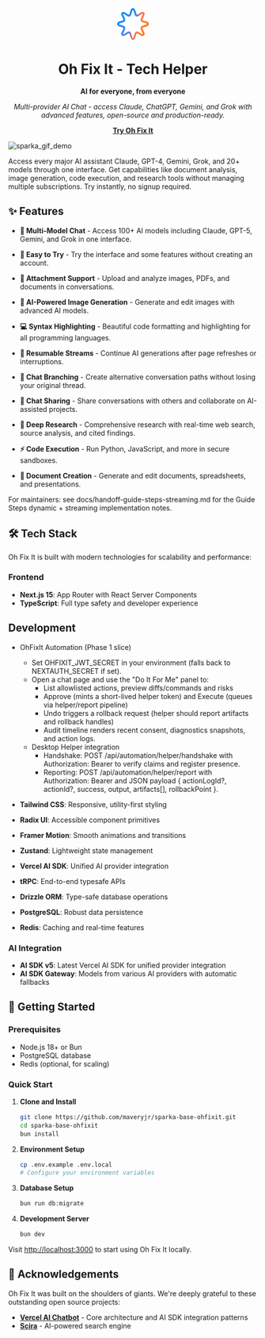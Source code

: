 <div align="center">

<img src="public/icon.svg" alt="Oh Fix It" width="64" height="64">

# Oh Fix It - Tech Helper

**AI for everyone, from everyone**

*Multi-provider AI Chat - access Claude, ChatGPT, Gemini, and Grok with advanced features, open-source and production-ready.*

[**Try Oh Fix It**](https://ohfixit.app)


</div>

![sparka_gif_demo](https://github.com/user-attachments/assets/34a03eed-58fa-4b1e-b453-384351b1c08c)

Access every major AI assistant Claude, GPT-4, Gemini, Grok, and 20+ models through one interface. Get capabilities like document analysis, image generation, code execution, and research tools without managing multiple subscriptions. Try instantly, no signup required.


## ✨ Features

- **🤖 Multi-Model Chat** - Access 100+ AI models including Claude, GPT-5, Gemini, and Grok in one interface.
- **🎯 Easy to Try** - Try the interface and some features without creating an account.

- **📎 Attachment Support** - Upload and analyze images, PDFs, and documents in conversations.

- **🎨 AI-Powered Image Generation** - Generate and edit images with advanced AI models.

- **💻 Syntax Highlighting** - Beautiful code formatting and highlighting for all programming languages.

- **🔄 Resumable Streams** - Continue AI generations after page refreshes or interruptions.

- **🌳 Chat Branching** - Create alternative conversation paths without losing your original thread.

- **🔗 Chat Sharing** - Share conversations with others and collaborate on AI-assisted projects.

- **🔭 Deep Research** - Comprehensive research with real-time web search, source analysis, and cited findings.

- **⚡ Code Execution** - Run Python, JavaScript, and more in secure sandboxes.

- **📄 Document Creation** - Generate and edit documents, spreadsheets, and presentations.

For maintainers: see docs/handoff-guide-steps-streaming.md for the Guide Steps dynamic + streaming implementation notes.


## 🛠️ Tech Stack

Oh Fix It is built with modern technologies for scalability and performance:

### **Frontend**
- **Next.js 15**: App Router with React Server Components
- **TypeScript**: Full type safety and developer experience
## Development
   - OhFixIt Automation (Phase 1 slice)
      - Set OHFIXIT_JWT_SECRET in your environment (falls back to NEXTAUTH_SECRET if set).
      - Open a chat page and use the "Do It For Me" panel to:
         - List allowlisted actions, preview diffs/commands and risks
         - Approve (mints a short-lived helper token) and Execute (queues via helper/report pipeline)
         - Undo triggers a rollback request (helper should report artifacts and rollback handles)
         - Audit timeline renders recent consent, diagnostics snapshots, and action logs.
      - Desktop Helper integration
         - Handshake: POST /api/automation/helper/handshake with Authorization: Bearer <helperToken> to verify claims and register presence.
         - Reporting: POST /api/automation/helper/report with Authorization: Bearer <helperToken> and JSON payload { actionLogId?, actionId?, success, output, artifacts[], rollbackPoint }.

- **Tailwind CSS**: Responsive, utility-first styling
- **Radix UI**: Accessible component primitives
- **Framer Motion**: Smooth animations and transitions
- **Zustand**: Lightweight state management
- **Vercel AI SDK**: Unified AI provider integration
- **tRPC**: End-to-end typesafe APIs
- **Drizzle ORM**: Type-safe database operations
- **PostgreSQL**: Robust data persistence
- **Redis**: Caching and real-time features

### **AI Integration**
- **AI SDK v5**: Latest Vercel AI SDK for unified provider integration
- **AI SDK Gateway**: Models from various AI providers with automatic fallbacks


## 🚀 Getting Started

### **Prerequisites**
- Node.js 18+ or Bun
- PostgreSQL database
- Redis (optional, for scaling)

### **Quick Start**

1. **Clone and Install**
   ```bash
   git clone https://github.com/maveryjr/sparka-base-ohfixit.git
   cd sparka-base-ohfixit
   bun install
   ```

2. **Environment Setup**
   ```bash
   cp .env.example .env.local
   # Configure your environment variables
   ```

3. **Database Setup**
   ```bash
   bun run db:migrate
   ```

4. **Development Server**
   ```bash
   bun dev
   ```

Visit [http://localhost:3000](http://localhost:3000) to start using Oh Fix It locally.


## 🙏 Acknowledgements

Oh Fix It was built on the shoulders of giants. We're deeply grateful to these outstanding open source projects:

- **[Vercel AI Chatbot](https://github.com/vercel/ai-chatbot)** - Core architecture and AI SDK integration patterns
- **[Scira](https://github.com/zaidmukaddam/scira)** - AI-powered search engine

